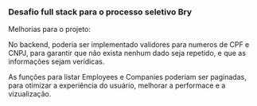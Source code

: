<h3>Desafio full stack para o processo seletivo Bry</h3>

Melhorias para o projeto:

No backend, poderia ser implementado validores para numeros de CPF e CNPJ, para garantir que não exista nenhum dado seja repetido, e que as informações sejam verídicas.

As funções para listar Employees e Companies poderiam ser paginadas, para otimizar a experiência do usuário, melhorar a performace e a vizualização.
